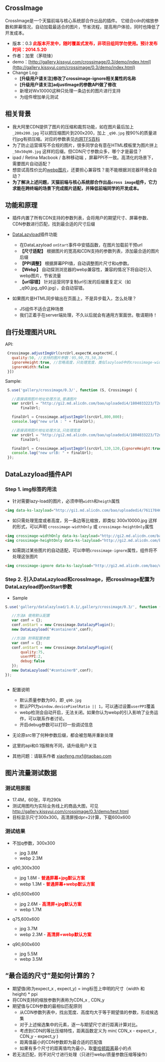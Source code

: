 ## CrossImage

CrossImage是一个天猫前端与核心系统部合作出品的插件。
它结合cdn的缩放参数和屏幕情况，自动加载最适合的图片，节省流程，提高用户体验，同时也降低了开发成本。

* 版本：0.3 <strong style="color:#F00;">此版本开发中，随时覆盖式发布，非项目组同学勿使用。预计发布时间：2014.5.20</strong>
* 作者：加里（茅晓锋）
* demo：[http://gallery.kissyui.com/crossimage/0.3/demo/index.html](http://gallery.kissyui.com/crossimage/0.3/demo/index.html)
* Change Log:
  * **[升级用户请关注]修改了crossimage-ignore相关属性的名称**
  * **[升级用户请关注]adjustImage的参数API做了修改**
  * 新增对Wx10000这种只处理一条边长的图片进行支持
  * 为组件增加单元测试 


## 相关背景

   * 我大阿里CDN提供了图片的压缩和裁剪功能，如在图片最后加上 ```_200x200.jpg``` 可以把压缩图片到200x200，加上 ```_q90.jpg``` 按90%的质量进行jpg有损压缩。对应的参数表见[内网TFS百科](http://baike.corp.taobao.com/index.php/CS_RD/tfs/http_server#.E5.B0.BA.E5.AF.B8.E7.94.B3.E8.AF.B7.E6.B5.81.E7.A8.8B)
   * 为了防止运营填写不合规的图片，很多同学会有意在HTML模板里为图片拼上 ```_50x50q90.jpg``` 这样的后缀。但CDN尺寸参数众多，哪个才是最佳？
   * ipad / Retina Macbook / 各种移动端 ，屏幕PPI不一致。高清化的场景下，需要图片自动适配？
   * 想尝试高性价比的[webp图片](https://developers.google.com/speed/webp/)，还要担心兼容性？能不能根据浏览器环境全自动？
   * **为了解决上述问题，天猫前端与核心系统部合作出品```cross image```组件，它力求能在跨终端的场景下完成图片适配，并降低前端同学的开发成本。**
   
## 功能和原理

   * 插件内置了所有CDN支持的参数列表，会将用户的期望尺寸、屏幕参数、CDN参数进行匹配，找到最合适的尺寸后缀

   * [DataLazyload](http://gallery.kissyui.com/datalazyload/1.0.1/guide/index.html)插件功能
     * 在DataLazyload ```onStart```事件中安插函数，在图片加载前干预url
     * **【尺寸适配】** 根据图片的宽高和CDN支持的参数列表，添加最合适的图片后缀
     * **【PPI调整】** 根据屏幕PPI值，自动调整图片尺寸和q参数。
     * **【Webp】** 自动探测浏览器的webp兼容性，兼容的情况下将自动引入webp图片，节省流量
     * **【url容错】** 针对运营同学复制url引发的后缀重复定义（如 _q90.jpg_q90.jpg），会自动容错。

   * 如果图片是HTML同步输出在页面上，不是异步载入，怎么处理？
     * JS组件不适合这种场景
     * 我们正着手在server端处理，不久以后就会有通用方案面世。敬请期待！


## 自行处理图片URL
 API:

  ```javascript
   Crossimage.adjustImgUrl(srcUrl,expectW,exptectH[,{
     quality:50, //支持的图片参数：95,90,75,50,30
     ignoreHeight:true, //忽略高度，只处理宽度，类似lazyload中的crossimage-widthOnly
     ignoreWidth:false
   }])
  ```

  Sample:

  ```javascript
   S.use('gallery/crossimage/0.3/', function (S, Crossimage) {

     //直接调用图片地址处理方法,普通图片
     var srcUrl = "http://gi2.md.alicdn.com/bao/uploadedi4/1804033223/T2nFegXFVaXXXXXXXX_!!1804033223.jpg",
         finalUrl;

     finalUrl = Crossimage.adjustImgUrl(srcUrl,800,800);
     console.log("new urlA : " + finalUrl);

     //直接调用图片地址处理方法,只处理宽度
     var srcUrl = "http://gi2.md.alicdn.com/bao/uploadedi4/1804033223/T2nFegXFVaXXXXXXXX_!!1804033223.jpg",
         finalUrl;

     finalUrl = Crossimage.adjustImgUrl(srcUrl,120,120,{ignoreHeight:true,quality:50});
     console.log("new urlB: " + finalUrl); 
   });
  ```

## DataLazyload插件API
### Step 1. img标签的用法

   * 针对需要lazy-load的图片，必须申明```width```和```heigth```属性
   
   ```html
   <img data-ks-lazyload="http://gi1.md.alicdn.com/bao/uploadedi4/761178460/T21k.JXqdaXXXXXXXX_!!761178460.jpg" width="150" height="150" />      
   ```

   * 如只需处理宽度或者高度，另一条边等比缩放，即类似 300x10000.jpg 这样的形式，可以声明 ```crossimage-widthOnly``` 或 ```crossimage-heightOnly```属性

   ```html
   <img crossimage-widthOnly data-ks-lazyload="http://gi2.md.alicdn.com/bao/uploadedi4/1804033223/T2nFegXFVaXXXXXXXX_!!1804033223.jpg" width="150"alt="测试图片"/>
   <img crossimage-heightOnly data-ks-lazyload="http://gi2.md.alicdn.com/bao/uploadedi4/1804033223/T2nFegXFVaXXXXXXXX_!!1804033223.jpg" height="150" alt="测试图片"/>
   ```

   * 如需跳过某些图片的自动适配，可以申明```crossimage-ignore```属性，组件将不处理这张图片
   ```html
   <img crossimage-ignore data-ks-lazyload="http://gi2.md.alicdn.com/bao/uploadedi4/1804033223/T2nFegXFVaXXXXXXXX_!!1804033223.jpg" width="150" height="150" alt="测试图片"/>
   ```

### Step 2. 引入DataLazyload和crossImage，把crossImage配置为DataLazyload的onStart参数
   * Sample

   ```javascript
   S.use('gallery/datalazyload/1.0.1/,gallery/crossimage/0.3/', function (S,DataLazyload, Crossimage) {

      //方法A 使用默认配置
      var conf = {};
      conf.onStart = new Crossimage.DatalazyPlugin();
      new DataLazyload("#containerA",conf);

      //方法B 附带配置参数
      var conf = {};
      conf.onStart = new Crossimage.DatalazyPlugin({
          quality:75,
          userPPI:2,
          debug:false
      });
      new DataLazyload("#containerB",conf);
   });
    
   ```

   * 配置说明
     * 默认质量参数为90，即```_q90.jpg```
     * 默认PPI为```window.devicePixelRatio || 1```，可以通过设置```userPPI```覆盖
     * webp检测会自动开启，无法关闭。如果你认为webp的引入影响了业务运作，可以联系作者讨论。
     * 开启debug参数可以打印一些调试信息

   * 无论原src带了何种参数后缀，都会被忽略并重新处理
   * 这里的api和0.1版稍有不同，请升级用户关注
   * 其他问题：请联系作者 xiaofeng.mxf@taobao.com

 
## 图片流量测试数据

### 测试用原图
  
* 17.4M，60张，平均290k
* 测试用图均为实际业务线上的商品大图，可见 http://gallery.kissyui.com/crossimage/0.3/demo/test.html
* 目标显示尺寸300x300。高清屏按dpr=2计算，下载600x600

### 测试结果
* 不加q参数，300x300
  * jpg 3.8M
  * webp 2.3M

* q90,300x300 
  * jpg 1.8M - <strong style="color:red">普通屏幕+jpg默认方案</strong>
  * webp 1.3M - <strong style="color:red">普通屏幕+webp默认方案</strong>

* q50,600x600
  * jpg 2.6M - <strong style="color:red">高清屏+jpg默认方案</strong>
  * webp 1.7M

* q75,600x600
  * jpg 3.7M
  * webp 2.3M - <strong style="color:red">高清屏+webp默认方案</strong>

* q90,600x600
  * jpg 5.5M
  * webp 3.5M


## “最合适的尺寸”是如何计算的？
 * 期望值(称为expect_x , expect_y) = img标签上申明的尺寸（width 和 height) * ppi
 * 将CDN支持的缩放参数列表称为CDN_x , CDN_y
 * 期望值与CDN参数的最相似匹配原则
   * 从CDN参数列表中，找出宽度、高度均大于等于期望值的参数，形成候选集
   * 对于上述候选集中的元素，逐一与期望尺寸进行距离计算对比。
   * 考虑到CDN的等比压缩特性，距离函数定义为 min( CDN_x - expect_x , CDN_y - expect_y )
   * 距离值最小的CDN参数即为最合适的匹配值
   * 如果有多个尺寸的距离值均为最小，取[曼哈顿距离](http://zh.wikipedia.org/zh/%E6%9B%BC%E5%93%88%E9%A0%93%E8%B7%9D%E9%9B%A2)最小的点
 * 若无法匹配，则不对尺寸进行处理（只进行webp/质量参数压缩等操作）

